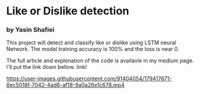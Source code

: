 # Like or Dislike detection
### by Yasin Shafiei

This project will detect and classify like or dislike using LSTM neural Network.
The model training accuracy is 100% and the loss is near 0.

The full article and explenation of the code is availavle in my medium page. I'll put the link down bellow.
link!


https://user-images.githubusercontent.com/91404054/179417671-6ec5018f-7042-4ad6-af18-9a0a26e1c678.mp4

